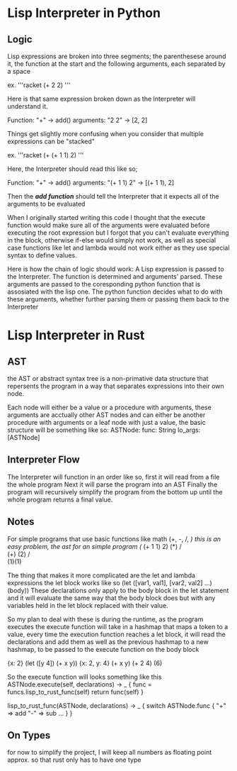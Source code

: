# Lisp Interpreter in Python

## Logic

Lisp expressions are broken into three segments; the parenthesese around it,
the function at the start and the following arguments, each separated by a space

ex.
'''racket
(+ 2 2)
'''

Here is that same expression broken down as the Interpreter will understand it.

Function: "+" -> add()
arguments: "2 2" -> [2, 2]

Things get slightly more confusing when you consider that multiple expressions can
be "stacked"

ex.
'''racket
(+ (+ 1 1) 2)
'''

Here, the Interpreter should read this like so;

Function: "+" -> add()
arguments: "(+ 1 1) 2" -> [(+ 1 1), 2]

Then the ***add function*** should tell the Interpreter that it expects all of the
arguments to be evaluated

When I originally started writing this code I thought that the execute function would
make sure all of the arguments were evaluated before executing the root expression but
I forgot that you can't evaluate everything in the block, otherwise if-else would simply
not work, as well as special case functions like let and lambda would not work either as
they use special syntax to define values.

Here is how the chain of logic should work:
A Lisp expression is passed to the Interpreter.
The function is determined and arguments' parsed.
These arguments are passed to the coresponding python function that is assosiated
with the lisp one.
The python function decides what to do with these arguments, whether further parsing them
or passing them back to the Interpreter


# Lisp Interpreter in Rust

## AST
the AST or abstract syntax tree is a non-primative data structure that repersents the program
in a way that separates expressions into their own node.

Each node will either be a value or a procedure with arguments, these arguments are acctually other AST
nodes and can either be another procedure with arguments or a leaf node with just a value, the
basic structure will be something like so:
ASTNode:
  func: String
  lo_args: \[ASTNode]

## Interpreter Flow
The Interpreter will function in an order like so, first it will read from a file the whole program
Next it will parse the program into an AST
Finally the program will recursively simplify the program from the bottom up until the whole program
returns a final value.

## Notes
For simple programs that use basic functions like math (+, -, /, *) this is an easy problem, the ast for an simple program
(* (+ 1 1) 2)
    (*)
    / \
  (+) (2)
  / \
 (1)(1)

The thing that makes it more complicated are the let and lambda expressions
the let block works like so (let ([var1, val1], [var2, val2] ...) (body))
These declarations only apply to the body block in the let statement and it will evaluate the same way that the body block does but with any variables held
in the let block replaced with their value.

So my plan to deal with these is during the runtime, as the program executes the execute function will take in a hashmap that maps a token to a value, every time
the execution function reaches a let block, it will read the declarations and add them as well as the previous hashmap to a new hashmap, to be passed to the execute
function on the body block

{x: 2}
(let ([y 4]) (+ x y))
{x: 2, y: 4}
(+ x y)
(+ 2 4)
(6)

So the execute function will looks something like this
ASTNode.execute(self, declarations) -> _ {
  func = funcs.lisp_to_rust_func(self)
  return func(self)
}

lisp_to_rust_func(ASTNode, declarations) -> _ {
  switch ASTNode.func {
    "+" => add
    "-" => sub
    ...
  }
}

## On Types
for now to simplify the project, I will keep all numbers as floating point
approx. so that rust only has to have one type